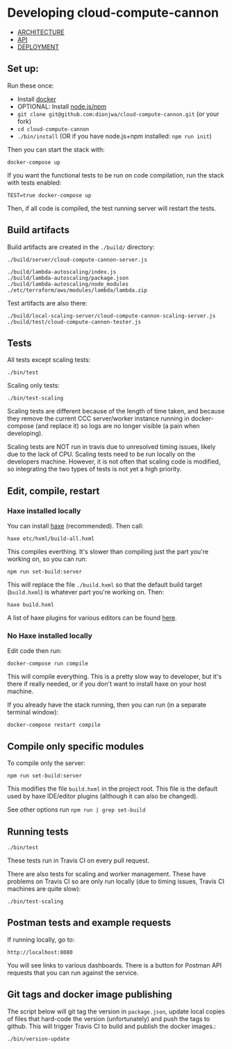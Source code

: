 # Developing cloud-compute-cannon

- [ARCHITECTURE](ARCHITECTURE.md)
- [API](API.md)
- [DEPLOYMENT](DEPLOYMENT.md)

## Set up:

Run these once:

- Install [docker](https://docs.docker.com/engine/installation/)
- OPTIONAL: Install [node.js/npm](https://nodejs.org/en/download/)
- `git clone git@github.com:dionjwa/cloud-compute-cannon.git` (or your fork)
- `cd cloud-compute-cannon`
- `./bin/install` (OR if you have node.js+npm installed: `npm run init`)

Then you can start the stack with:

	docker-compose up

If you want the functional tests to be run on code compilation, run the stack with tests enabled:

	TEST=true docker-compose up

Then, if all code is compiled, the test running server will restart the tests.

## Build artifacts

Build artifacts are created in the `./build/` directory:

	./build/server/cloud-compute-cannon-server.js

	./build/lambda-autoscaling/index.js
	./build/lambda-autoscaling/package.json
	./build/lambda-autoscaling/node_modules
	./etc/terraform/aws/modules/lambda/lambda.zip


Test artifacts are also there:

	./build/local-scaling-server/cloud-compute-cannon-scaling-server.js
	./build/test/cloud-compute-cannon-tester.js

## Tests

All tests except scaling tests:

	./bin/test

Scaling only tests:

	./bin/test-scaling

Scaling tests are different because of the length of time taken, and because they remove the current CCC server/worker instance running in docker-compose (and replace it) so logs are no longer visible (a pain when developing).

Scaling tests are NOT run in travis due to unresolved timing issues, likely due to the lack of CPU. Scaling tests need to be run locally on the developers machine. However, it is not often that scaling code is modified, so integrating the two types of tests is not yet a high priority.

## Edit, compile, restart

### Haxe installed locally

You can install [haxe](https://haxe.org/download/) (recommended). Then call:

	haxe etc/hxml/build-all.hxml

This compiles everthing. It's slower than compiling just the part you're working on, so you can run:

	npm run set-build:server

This will replace the file `./build.hxml` so that the default build target (`build.hxml`) is whatever part you're working on. Then:

	haxe build.hxml

A list of haxe plugins for various editors can be found [here](https://haxe.org/documentation/introduction/editors-and-ides.html).


### No Haxe installed locally

Edit code then run:

	docker-compose run compile

This will compile everything. This is a pretty slow way to developer, but it's there if really needed, or if you don't want to install haxe on your host machine.

If you already have the stack running, then you can run (in a separate terminal window):

	docker-compose restart compile

## Compile only specific modules

To compile only the server:

	npm run set-build:server

This modifies the file `build.hxml` in the project root. This file is the default used by haxe IDE/editor plugins (although it can also be changed).

See other options run `npm run | grep set-build`

## Running tests

	./bin/test

These tests run in Travis CI on every pull request.

There are also tests for scaling and worker management. These have problems on Travis CI so are only run locally (due to timing issues, Travis CI machines are quite slow):

	./bin/test-scaling

## Postman tests and example requests

If running locally, go to:

	http://localhost:8080

You will see links to various dashboards. There is a button for Postman API requests that you can run against the service.

## Git tags and docker image publishing

The script below will git tag the version in `package.json`, update local copies of files that hard-code the version (unfortunately) and push the tags to github. This will trigger Travis CI to build and publish the docker images.:

	./bin/version-update
